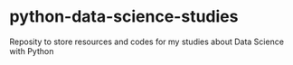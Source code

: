# python-data-science-studies
Reposity to store resources and codes for my studies about Data Science with Python
